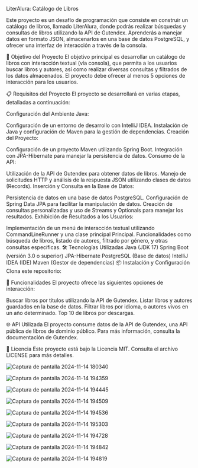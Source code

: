 LiterAlura: Catálogo de Libros

Este proyecto es un desafío de programación que consiste en construir un catálogo de libros, llamado LiterAlura, donde podrás realizar búsquedas y consultas de libros utilizando la API de Gutendex. Aprenderás a manejar datos en formato JSON, almacenarlos en una base de datos PostgreSQL, y ofrecer una interfaz de interacción a través de la consola.

🚀 Objetivo del Proyecto
El objetivo principal es desarrollar un catálogo de libros con interacción textual (vía consola), que permita a los usuarios buscar libros y autores, así como realizar diversas consultas y filtrados de los datos almacenados. El proyecto debe ofrecer al menos 5 opciones de interacción para los usuarios.

📋 Requisitos del Proyecto
El proyecto se desarrollará en varias etapas, detalladas a continuación:

Configuración del Ambiente Java:

Configuración de un entorno de desarrollo con IntelliJ IDEA.
Instalación de Java y configuración de Maven para la gestión de dependencias.
Creación del Proyecto:

Configuración de un proyecto Maven utilizando Spring Boot.
Integración con JPA-Hibernate para manejar la persistencia de datos.
Consumo de la API:

Utilización de la API de Gutendex para obtener datos de libros.
Manejo de solicitudes HTTP y análisis de la respuesta JSON utilizando clases de datos (Records).
Inserción y Consulta en la Base de Datos:

Persistencia de datos en una base de datos PostgreSQL.
Configuración de Spring Data JPA para facilitar la manipulación de datos.
Creación de consultas personalizadas y uso de Streams y Optionals para manejar los resultados.
Exhibición de Resultados a los Usuarios:

Implementación de un menú de interacción textual utilizando CommandLineRunner y una clase principal Principal.
Funcionalidades como búsqueda de libros, listado de autores, filtrado por género, y otras consultas específicas.
🛠️ Tecnologías Utilizadas
Java (JDK 17)
Spring Boot (versión 3.0 o superior)
JPA-Hibernate
PostgreSQL (Base de datos)
IntelliJ IDEA (IDE)
Maven (Gestor de dependencias)
📦 Instalación y Configuración
Clona este repositorio:


📖 Funcionalidades
El proyecto ofrece las siguientes opciones de interacción:

Buscar libros por titulos utilizando la API de Gutendex.
Listar libros y autores guardados en la base de datos.
Filtrar libros por idioma, o autores vivos en un año determinado.
Top 10 de libros por descargas.

🌐 API Utilizada
El proyecto consume datos de la API de Gutendex, una API pública de libros de dominio público. Para más información, consulta la documentación de Gutendex.


📝 Licencia
Este proyecto está bajo la Licencia MIT. Consulta el archivo LICENSE para más detalles.

![Captura de pantalla 2024-11-14 180340](https://github.com/user-attachments/assets/cc17a5e6-39ee-4066-bfdc-7d5b42f2a8fa)

![Captura de pantalla 2024-11-14 194359](https://github.com/user-attachments/assets/93343f34-f299-48f5-9d7f-49f2cab2399f)

![Captura de pantalla 2024-11-14 194445](https://github.com/user-attachments/assets/a5ad299c-28c3-473b-8ff4-5a31536f651a)

![Captura de pantalla 2024-11-14 194509](https://github.com/user-attachments/assets/5396ee75-78f7-4ca8-bf2b-c3673fc0879f)

![Captura de pantalla 2024-11-14 194536](https://github.com/user-attachments/assets/5d358cde-0bdd-47c3-bc99-b89661fd904a)

![Captura de pantalla 2024-11-14 195303](https://github.com/user-attachments/assets/5fd46264-069f-4d74-904b-4ca97fed08a0)

![Captura de pantalla 2024-11-14 194728](https://github.com/user-attachments/assets/4d07ed7a-c6b8-4443-827e-f23478eae5d5)

![Captura de pantalla 2024-11-14 194842](https://github.com/user-attachments/assets/8190de20-63e0-4a38-9b6e-7e34e42f0822)

![Captura de pantalla 2024-11-14 194819](https://github.com/user-attachments/assets/eecbae2a-d521-43ee-b5d1-73c0b6b50933)









